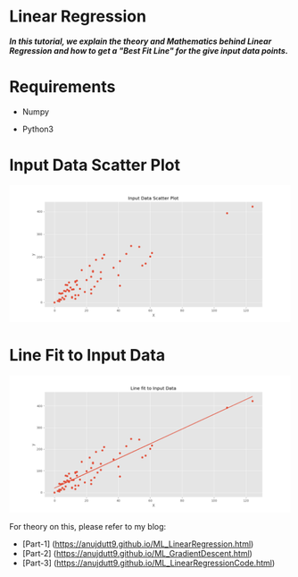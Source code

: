 # Linear Regression


***In this tutorial, we explain the theory and Mathematics behind Linear Regression and how to get a "Best Fit Line" for the give input data points.***

# Requirements

* Numpy

* Python3


# Input Data Scatter Plot

![Output a1](ScatterPlot.png?raw=true "Output a1")



# Line Fit to Input Data

![Output a1](FitLine.png?raw=true "Output a1")



For theory on this, please refer to my blog:
* [Part-1] (https://anujdutt9.github.io/ML_LinearRegression.html)
* [Part-2] (https://anujdutt9.github.io/ML_GradientDescent.html)
* [Part-3] (https://anujdutt9.github.io/ML_LinearRegressionCode.html)
